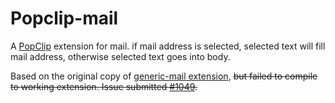 # Popclip-mail

A [PopClip](http://pilotmoon.com/popclip/) extension for mail. if mail address is selected, selected text will fill mail address, otherwise selected text goes into body.

Based on the original copy of [generic-mail extension](https://github.com/pilotmoon/PopClip-Extensions/tree/master/source/Email), ~~but failed to compile to working extension. Issue submitted [#1049](https://github.com/pilotmoon/PopClip-Extensions/issues/1049).~~